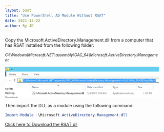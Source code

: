 ```yaml
---
layout: post
title: "Use PowerShell AD Module Without RSAT"
date: 2021-12-22
author: By JD
---
```


<p>Copy the Microsoft.ActiveDirectory.Management.dll from a computer that has RSAT installed from the following folder:</P>

<span style="font-size: 0.9em"> *C:\Windows\Microsoft.NET\assembly\GAC_64\Microsoft.ActiveDirectory.Management* </span>

![RSATdll-Location](/assets/ADRSATdll.png)

<p>Then import the DLL as a module using the following command:</p>

~~~powershell
Import-Module .\Microsoft.ActiveDirectory.Management.dll
~~~

[Click here to Download the RSAT dll](/assets/Microsoft.ActiveDirectory.Management.dll)